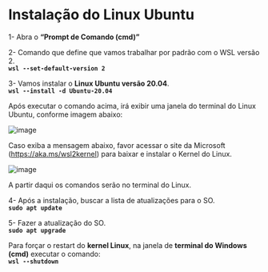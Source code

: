 # Instalação do Linux Ubuntu

1- Abra o **“Prompt de Comando (cmd)”**

2- Comando que define que vamos trabalhar por padrão com o WSL versão 2.  
**`wsl --set-default-version 2`**

3- Vamos instalar o **Linux Ubuntu versão 20.04**.  
**`wsl --install -d Ubuntu-20.04`**

Após executar o comando acima, irá exibir uma janela do terminal do Linux Ubuntu, conforme imagem abaixo:

![image](https://user-images.githubusercontent.com/126198206/221364434-c6c8bfcf-def2-4658-b1d5-01fc3b1dcce8.png)

Caso exiba a mensagem abaixo, favor acessar o site da Microsoft (https://aka.ms/wsl2kernel) para baixar e instalar o Kernel do Linux.

![image](https://user-images.githubusercontent.com/126198206/221364452-25bfb760-a827-4922-b109-0b80a24bacd7.png)

A partir daqui os comandos serão no terminal do Linux.

4- Após a instalação, buscar a lista de atualizações para o SO.  
**`sudo apt update`**

5- Fazer a atualização do SO.  
**`sudo apt upgrade`**

Para forçar o restart do __kernel Linux__, na janela de **terminal do Windows (cmd)** executar o comando:  
**`wsl --shutdown`**
